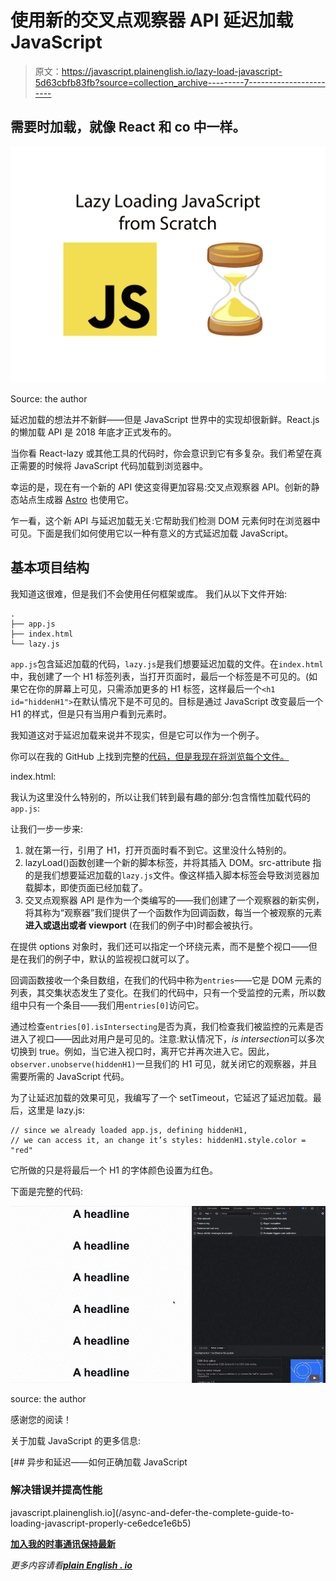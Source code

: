 # 使用新的交叉点观察器 API 延迟加载 JavaScript

> 原文：<https://javascript.plainenglish.io/lazy-load-javascript-5d63cbfb83fb?source=collection_archive---------7----------------------->

## 需要时加载，就像 React 和 co 中一样。

![](img/1008393d509788a3bcd8e27e27e4d261.png)

Source: the author

延迟加载的想法并不新鲜——但是 JavaScript 世界中的实现却很新鲜。React.js 的懒加载 API 是 2018 年底才正式发布的。

当你看 React-lazy 或其他工具的代码时，你会意识到它有多复杂。我们希望在真正需要的时候将 JavaScript 代码加载到浏览器中。

幸运的是，现在有一个新的 API 使这变得更加容易:交叉点观察器 API。创新的静态站点生成器 [Astro](/astro-cec429f049d) 也使用它。

乍一看，这个新 API 与延迟加载无关:它帮助我们检测 DOM 元素何时在浏览器中可见。下面是我们如何使用它以一种有意义的方式延迟加载 JavaScript。

## 基本项目结构

我知道这很难，但是我们不会使用任何框架或库。
我们从以下文件开始:

```
.
├── app.js
├── index.html
└── lazy.js
```

`app.js`包含延迟加载的代码，`lazy.js`是我们想要延迟加载的文件。在`index.html`中，我创建了一个 H1 标签列表，当打开页面时，最后一个标签是不可见的。(如果它在你的屏幕上可见，只需添加更多的 H1 标签，这样最后一个`<h1 id="hiddenH1">`在默认情况下是不可见的。目标是通过 JavaScript 改变最后一个 H1 的样式，但是只有当用户看到元素时。

我知道这对于延迟加载来说并不现实，但是它可以作为一个例子。

你可以在我的 GitHub 上找到完整的[代码，但是我现在将浏览每个文件。](https://github.com/LouisPetrik/lazy-loading-from-scratch)

index.html:

我认为这里没什么特别的，所以让我们转到最有趣的部分:包含惰性加载代码的`app.js`:

让我们一步一步来:

1.  就在第一行，引用了 H1，打开页面时看不到它。这里没什么特别的。
2.  lazyLoad()函数创建一个新的脚本标签，并将其插入 DOM。src-attribute 指的是我们想要延迟加载的`lazy.js`文件。像这样插入脚本标签会导致浏览器加载脚本，即使页面已经加载了。
3.  交叉点观察器 API 是作为一个类编写的——我们创建了一个观察器的新实例，将其称为“观察器”我们提供了一个函数作为回调函数，每当一个被观察的元素**进入或退出或者 viewport** (在我们的例子中)时都会被执行。

在提供 options 对象时，我们还可以指定一个环绕元素，而不是整个视口——但是在我们的例子中，默认的监视视口就可以了。

回调函数接收一个条目数组，在我们的代码中称为`entries`——它是 DOM 元素的列表，其交集状态发生了变化。在我们的代码中，只有一个受监控的元素，所以数组中只有一个条目——我们用`entries[0]`访问它。

通过检查`entries[0].isIntersecting`是否为真，我们检查我们被监控的元素是否进入了视口——因此对用户是可见的。注意:默认情况下，*is intersection*可以多次切换到 true。例如，当它进入视口时，离开它并再次进入它。因此，`observer.unobserve(hiddenH1)`一旦我们的 H1 可见，就关闭它的观察器，并且需要所需的 JavaScript 代码。

为了让延迟加载的效果可见，我编写了一个 setTimeout，它延迟了延迟加载。最后，这里是 lazy.js:

```
// since we already loaded app.js, defining hiddenH1,
// we can access it, an change it’s styles: hiddenH1.style.color = "red"
```

它所做的只是将最后一个 H1 的字体颜色设置为红色。

下面是完整的代码:

![](img/246cdea7bfcd588a36e0abc0a3e62dbb.png)

source: the author

感谢您的阅读！

关于加载 JavaScript 的更多信息:

[](/async-and-defer-the-complete-guide-to-loading-javascript-properly-ce6edce1e6b5) [## 异步和延迟——如何正确加载 JavaScript

### 解决错误并提高性能

javascript.plainenglish.io](/async-and-defer-the-complete-guide-to-loading-javascript-properly-ce6edce1e6b5) 

[**加入我的时事通讯保持最新**](http://eepurl.com/hacY0v)

*更多内容请看*[***plain English . io***](http://plainenglish.io/)